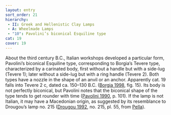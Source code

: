 ```yaml
---
layout: entry
sort_order: 21
hierarchy:
 - II: Greek and Hellenistic Clay Lamps
 - A: Wheelmade Lamps
 - "10": Pavolini’s biconical Esquiline type
cat: 19
cover: 19
---
```


About the third century B.C., Italian workshops developed a particular form, Pavolini’s biconical Esquiline type, corresponding to Borgia’s Tevere type, characterized by a carinated body, first without a handle but with a side-lug (Tevere 1); later without a side-lug but with a ring handle (Tevere 2). Both types have a nozzle in the shape of an anvil or an anchor. Apparently cat. 19 falls into Tevere 2 c, dated ca. 150–130 B.C. (<a href='../../bibliography/#borgia-1988'>Borgia 1998</a>, fig. 15). Its body is not perfectly biconical, but Pavolini notes that the biconical shape of the type tends to get rounder with time (<a href='../../bibliography/#pavolini-1990'>Pavolini 1990</a>, p. 101). If the lamp is not Italian, it may have a Macedonian origin, as suggested by its resemblance to Drougou’s lamp no. 215 (<a href='../../bibliography/#drougou-1992'>Drougou 1992</a>, no. 215, pl. 55, from <a href='../../map/#loc_491688'>Pella</a>).
